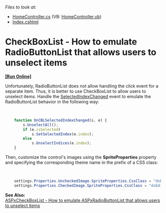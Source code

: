 <!-- default file list -->
*Files to look at*:

* [HomeController.cs](./CS/DXMVC/Controllers/HomeController.cs) (VB: [HomeController.vb](./VB/DXMVC/Controllers/HomeController.vb))
* [Index.cshtml](./CS/DXMVC/Views/Home/Index.cshtml)
<!-- default file list end -->
# CheckBoxList - How to emulate RadioButtonList that allows users to unselect items
<!-- run online -->
**[[Run Online]](https://codecentral.devexpress.com/e4893/)**
<!-- run online end -->


<p>Unfortunately, RadioButtonList does not allow handling the click event for a separate item. Thus, it is better to use CheckBoxList to allow users to unselect items. Handle the <a href="http://documentation.devexpress.com/#AspNet/DevExpressWebASPxEditorsScriptsASPxClientCheckBoxList_SelectedIndexChangedtopic"><u>SelectedIndexChanged</u></a> event to emulate the RadioButtonList behavior in the following way:</p><br />


```js
    function OnCBLSelectedIndexChanged(s, e) {
        s.UnselectAll();
        if (e.isSelected)
            s.SetSelectedIndex(e.index);
        else
            s.UnselectIndices(e.index);
    }

```

<p> </p><p>Then, customize the control's images using the <strong>SpriteProperties</strong> property and specifying the corresponding theme name in the prefix of a CSS class:</p><br />


```cs
    settings.Properties.UncheckedImage.SpriteProperties.CssClass = "dxEditors_edtRadioButtonUnchecked_DevEx";
    settings.Properties.CheckedImage.SpriteProperties.CssClass = "dxEditors_edtRadioButtonChecked_DevEx";

```

<p> </p><p><strong>See Also:</strong><br />
<a href="https://www.devexpress.com/Support/Center/p/E4895">ASPxCheckBoxList - How to emulate ASPxRadioButtonList that allows users to unselect items</a></p>

<br/>


